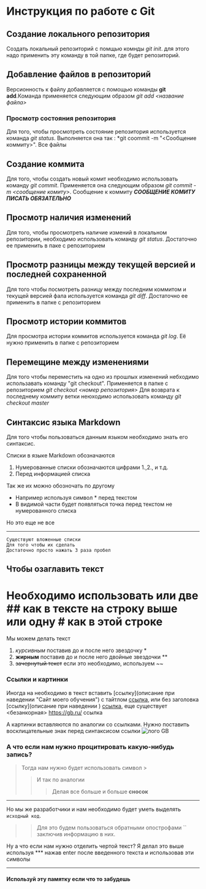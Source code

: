 # Инструкция по работе с Git

## Создание локального репозитория
Создать локальный репозиторий с помщью комнды *git init*. для этого надо применить эту команду в той папке, где будет репозиторий.

## Добавление файлов в репозиторий
Версионность к файлу добавляется с помощью команды **git add**.Команда применяется следующим образом *git add <название файла>*

### Просмотр состояния репозитория
Для того, чтобы просмотреть состояние репозитория используется команда *git status*. Выполняется она так : *git coommit -m "<Сообщение коммиту>". Все файлы

## Создание коммита
Для того, чтобы создать новый комит необходимо использовать команду *git commit*. Применяется она следующим образом *git commit -m <сообщение комиту>*. Сообщение к коммиту ***СООБЩЕНИЕ КОМИТУ ПИСАТЬ ОБЯЗАТЕЛЬНО***

## Просмотр наличия изменений
Для того, чтобы просмотреть наличие измений в локальном репозитории, необходимо использовать команду *git status*. Достаточно ее применить в паке с репозиторием

## Просмотр разницы между текущей версией и последней сохраненной
Для того чтобы посмотреть разницу между последним коммитом и текущей версией фала используется команда *git diff*. Достаточно ее применить в папке с репозиторием

## Просмотр истории коммитов
Для просмотра истории коммитов используется команда *git log*. Её нужно применить в папке с репозиторием

## Перемещине между изменениями
Для того чтобы переместить на одно из прошлых изменений небходимо использавать команду "git checkout". Применяется в папке с репозиторием *git checkout <номер репозитория>*
Для возврата к последнему коммиту ветки неюходимо использовать команду *git checkout master*

## Синтаксис языка Markdown
Для того чтобы пользоваться данным языком необходимо знать его синтаксис.

Списки в языке Markdown обозначаются
1. Нумерованные списки обозначаются цифрами 1.,2., и т.д.
2. Перед информацией списка

Так же их можно обозночать по другому
* Например используя символ * перед текстом
* В видимой части будет появляться точка перед текстом не нумерованного списка

Но это еще не все
***
    Существуют вложенные списки
    Для того чтобы их сделать
    Достаточно просто нажать 3 раза пробел

## Чтобы озаглавить текст
# Необходимо использовать или две ## как в тексте на строку выше или одну # как в этой строке

Мы можем делать текст 
   1. *курсивным* поставив до и после него звездочку *
   2. **жирным** поставив до и после него двойные звездочки **
   3. ~~зачернутый текст~~ если это необходимо, используем ~~
   
### Ссылки и картинки   
Иногда на необходимо в текст вставить [ссылку](описание при наведении "Сайт моего обучения") с тайтлом [cсылка](https://gb.ru/education "Сайт моего обучения"), или без заголовка [ссылку](описание при наведении ) [ссылка](https://gb.ru/education), еще существует <безанкорная> <https://gb.ru/> ссылка  

А картинки вставляются по аналогии со ссылками. Нужно поставить восклицательные знак перед синтаксисом ссылки ![лого GB](https://conicheva84.ru/wp-content/uploads/2018/12/geekbrains_2.jpg "Лого GB")

### А что если нам нужно процитировать какую-нибудь запись?
>Тогда нам нужно будет использовать символ >
>> И так по аналогии
>>> Делая все больше и больше **сносок**
---
Но мы же разработчики и нам необходимо будет уметь выделять `исходный код`.
>> Для это будем пользоваться обратными опострофами `` заключив информацию в них.

Ну а что если нам нужно отделить чертой текст? Я делал это выше используя *** нажав enter после введенного текста и использовав эти символы
***
#### **Используй эту памятку если что то забудешь**
